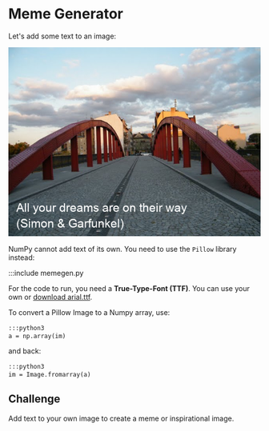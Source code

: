 
# Meme Generator

Let's add some text to an image:

![Bridge over Troubled Water](images/bridge_meme.png)

NumPy cannot add text of its own.
You need to use the `Pillow` library instead:

:::include memegen.py

For the code to run, you need a **True-Type-Font (TTF)**.
You can use your own or [download arial.ttf](/static/content/generative_art/arial.ttf).

To convert a Pillow Image to a Numpy array, use:

    :::python3
    a = np.array(im)

and back:

    :::python3
    im = Image.fromarray(a)


## Challenge

Add text to your own image to create a meme or inspirational image.
